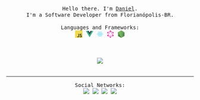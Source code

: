 <p align="center">
  <br>
  <br>
  <br>
  <samp>Hello there. I'm <a href="https://danrodrguez.dev">Daniel</a>.<br> I'm a Software Developer from Florianópolis-BR.<br><br>
Languages and Frameworks:<br>
<code><img height="20" src="https://raw.githubusercontent.com/github/explore/80688e429a7d4ef2fca1e82350fe8e3517d3494d/topics/javascript/javascript.png"></code>
<code><img height="20" src="https://raw.githubusercontent.com/github/explore/80688e429a7d4ef2fca1e82350fe8e3517d3494d/topics/vue/vue.png"></code>
<code><img height="20" src="https://raw.githubusercontent.com/github/explore/80688e429a7d4ef2fca1e82350fe8e3517d3494d/topics/react/react.png"></code>
<code><img height="20" src="https://raw.githubusercontent.com/github/explore/5c058a388828bb5fde0bcafd4bc867b5bb3f26f3/topics/graphql/graphql.png"></code>
<code><img height="20" src="https://raw.githubusercontent.com/github/explore/80688e429a7d4ef2fca1e82350fe8e3517d3494d/topics/nodejs/nodejs.png"></code>
  <br>
  <br>
  <br>
  <br>
<img src="https://media.giphy.com/media/f3iwJFOVOwuy7K6FFw/giphy.gif" width="350" /><br><br>

  
</p>

------------

<p align="center">
<samp>Social Networks:<br>
<code><a href="https://www.linkedin.com/in/rodriguesbarreto/"><img src="https://image.flaticon.com/icons/svg/179/179330.svg" width="22" /></a></code>
<code><a href="https://twitter.com/b4rba88"><img src="https://image.flaticon.com/icons/svg/145/145812.svg" width="22" /></a></code>
<code><a href="https://github.com/rodriguezbarreto"><img src="https://image.flaticon.com/icons/svg/25/25231.svg" width="22" /></a></code>
<code><a href="https://api.whatsapp.com/send?phone=5548996366726"><img src="https://image.flaticon.com/icons/svg/2111/2111728.svg" width="22" /></a></code>
</p>
